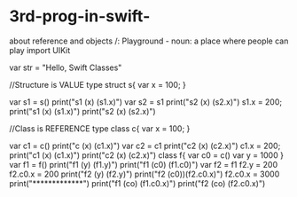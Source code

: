 # 3rd-prog-in-swift-
about reference and objects
/: Playground - noun: a place where people can play
import UIKit

var str = "Hello, Swift Classes"

//Structure is VALUE type
struct s{
    var x = 100;
}

var s1 = s()
print("s1 (x) \(s1.x)")
var s2 = s1
print("s2 (x) \(s2.x)")
s1.x = 200;
print("s1 (x) \(s1.x)")
print("s2 (x) \(s2.x)")

//Class is REFERENCE type
class c{
    var x = 100;
}

var c1 = c()
print("c (x) \(c1.x)")
var c2 = c1
print("c2 (x) \(c2.x)")
c1.x = 200;
print("c1 (x) \(c1.x)")
print("c2 (x) \(c2.x)")
class f{
    var c0 = c()
var y  = 1000
}
var f1 = f()
print("f1 (y) \(f1.y)")
print("f1 (c0) \(f1.c0)")
var f2 = f1
f2.y = 200
f2.c0.x = 200
print("f2 (y) \(f2.y)")
print("f2 (c0))\(f2.c0.x)")
f2.c0.x = 3000
print("*************")
print("f1 (co) \(f1.c0.x)")
print("f2 (co) \(f2.c0.x)")
